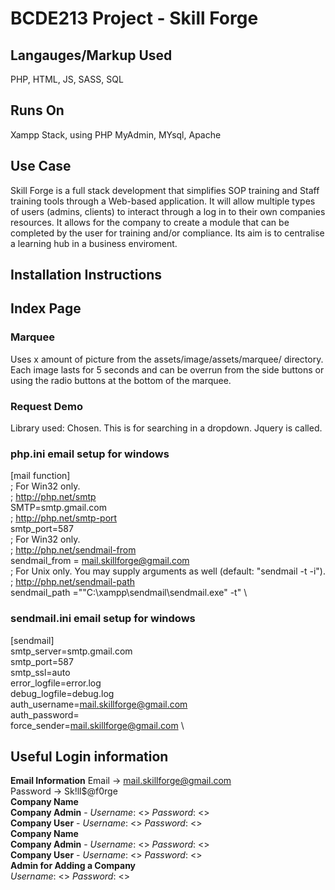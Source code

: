 # BCDE213 Project - Skill Forge #

## Langauges/Markup Used
PHP, HTML, JS, SASS, SQL

## Runs On
Xampp Stack, using PHP MyAdmin, MYsql, Apache

## Use Case
Skill Forge is a full stack development that simplifies SOP training and Staff training tools through a Web-based application. It will allow multiple types of users (admins, clients) to interact through a log in to their own companies resources.
It allows for the company to create a module that can be completed by the user for training and/or compliance. Its aim is to centralise a learning hub in a business enviroment.

## Installation Instructions

## Index Page
### Marquee
Uses x amount of picture from the assets/image/assets/marquee/ directory. Each image lasts for 5 seconds and can be overrun from the side buttons or using the radio buttons at the bottom of the marquee.
### Request Demo
Library used: Chosen. This is for searching in a dropdown. Jquery is called.
### php.ini email setup for windows
[mail function] \
; For Win32 only. \
; http://php.net/smtp \
SMTP=smtp.gmail.com \
; http://php.net/smtp-port \
smtp_port=587 \
; For Win32 only. \
; http://php.net/sendmail-from \
sendmail_from = mail.skillforge@gmail.com \
; For Unix only.  You may supply arguments as well (default: "sendmail -t -i"). \
; http://php.net/sendmail-path \
sendmail_path ="\"C:\xampp\sendmail\sendmail.exe\" -t" \

### sendmail.ini email setup for windows
[sendmail] \
smtp_server=smtp.gmail.com \
smtp_port=587 \
smtp_ssl=auto \
error_logfile=error.log \
debug_logfile=debug.log \
auth_username=mail.skillforge@gmail.com \
auth_password=<create app password by signing into Google account> \
force_sender=mail.skillforge@gmail.com \

## Useful Login information
**Email Information**
Email -> mail.skillforge@gmail.com \
Password -> Sk!ll$@f0rge \
**Company Name** \
**Company Admin** - *Username*: <> *Password*: <> \
**Company User** - *Username*: <> *Password*: <> \
**Company Name** \
**Company Admin** - *Username*: <> *Password*: <> \
**Company User** - *Username*: <> *Password*: <> \
**Admin for Adding a Company** \
*Username*: <> *Password*: <> 
